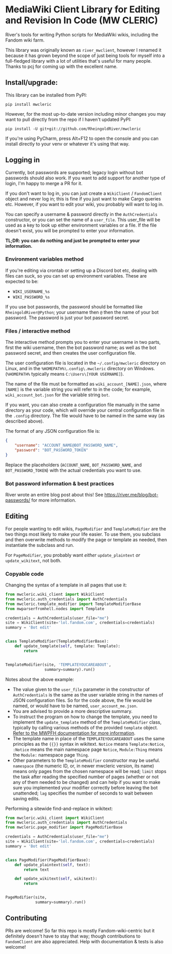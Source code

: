 # MediaWiki Client Library for Editing and Revision In Code (MW CLERIC)

River's tools for writing Python scripts for MediaWiki wikis, including the Fandom wiki farm.

This library was originally known as `river_mwclient`, however I renamed it because it has grown beyond the scope of just being tools for myself into a full-fledged library with a lot of utilities that's useful for many people. Thanks to pcj for coming up with the excellent name.

## Install/upgrade:
This library can be installed from PyPI:
```
pip install mwcleric
```

However, for the most up-to-date version including minor changes you may want to pull directly from the repo if I haven't updated PyPI:
```
pip install -U git+git://github.com/RheingoldRiver/mwcleric
```

If you're using PyCharm, press Alt+F12 to open the console and you can install directly to your venv or whatever it's using that way.

## Logging in

Currently, bot passwords are supported; legacy login without bot passwords should also work. If you want to add support for another type of login, I'm happy to merge a PR for it.

If you don't want to log in, you can just create a `WikiClient` / `FandomClient` object and never log in; this is fine if you just want to make Cargo queries etc. However, if you want to edit your wiki, you probably will want to log in.

You can specify a username & password directly in the `AuthCredentials` constructor, or you can set the name of a `user_file`. This user_file will be used as a key to look up either environment variables or a file. If the file doesn't exist, you will be prompted to enter your information.

**TL;DR: you can do nothing and just be prompted to enter your information.**

### Environment variables method

If you're editing via crontab or setting up a Discord bot etc, dealing with files can suck, so you can set up environment variables. These are expected to be:

* `WIKI_USERNAME_%s`
* `WIKI_PASSWORD_%s`

If you use bot passwords, the password should be formatted like `RheingoldRiver@Python`; your username then `@` then the name of your bot password. The password is just your bot password secret.

### Files / interactive method
The interactive method prompts you to enter your username in two parts, first the wiki username, then the bot password name; as well as the bot password secret, and then creates the user configuration file.

The user configuration file is located in the `~/.config/mwcleric` directory on Linux, and in the `%HOMEPATH%\.config\.mwcleric` directory on Windows. (`%HOMEPATH%` typically means `C:\Users\[YOUR USERNAME]`).

The name of the file must be formatted as `wiki_account_[NAME].json`, where `[NAME]` is the variable string you will refer to in the code; for example, `wiki_account_bot.json` for the variable string `bot`.

If you want, you can also create a configuration file manually in the same directory as your code, which will override your central configuration file in the `.config` directory. The file would have to be named in the same way (as described above).

The format of any JSON configuration file is:

```json
{
    "username": "ACCOUNT_NAME@BOT_PASSWORD_NAME",
    "password": "BOT_PASSWORD_TOKEN"
}
```
Replace the placeholders (`ACCOUNT_NAME`, `BOT_PASSWORD_NAME`, and `BOT_PASSWORD_TOKEN`) with the actual credentials you want to use.

### Bot password information & best practices
River wrote an entire blog post about this! See https://river.me/blog/bot-passwords/ for more information.

## Editing
For people wanting to edit wikis, `PageModifier` and `TemplateModifier` are the two things most likely to make your life easier. To use them, you subclass and then overwrite methods to modify the page or template as needed, then instantiate the subclass and run. 

For `PageModifier`, you probably want *either* `update_plaintext` *or* `update_wikitext`, not both.
### Copyable code 
Changing the syntax of a template in all pages that use it:
```python
from mwcleric.wiki_client import WikiClient
from mwcleric.auth_credentials import AuthCredentials
from mwcleric.template_modifier import TemplateModifierBase
from mwparserfromhell.nodes import Template

credentials = AuthCredentials(user_file="me")
site = WikiClient(site='lol.fandom.com', credentials=credentials)
summary = 'Bot edit'


class TemplateModifier(TemplateModifierBase):
	def update_template(self, template: Template):
		return


TemplateModifier(site, 'TEMPLATEYOUCAREABOUT',
                 summary=summary).run()

```
Notes about the above example:
 - The value given to the `user_file` parameter in the constructor of `AuthCredentials` is the same as the user variable string in the names of JSON configuration files. So for the code above, the file would be named, or would have to be named, `user_account_me.json`.
 - You are advised to provide a more descriptive summary.
 - To instruct the program on how to change the template, you need to implement the `update_template` method of the `TemplateModifier` class, typically by calling various methods of the provided `template` object. [Refer to the MWPFH documentation for more information](https://mwparserfromhell.readthedocs.io/en/latest/api/mwparserfromhell.nodes.html#module-mwparserfromhell.nodes.template).
 - The template name in place of the `TEMPLATEYOUCAREABOUT` uses the same principles as the `{{}}` syntax in wikitext. `Notice` means `Template:Notice`, `:Notice` means the main namespace page `Notice`, `Module:Thing` means the `Module:` namespace page `Thing`.
 - Other parameters to the `TemplateModifier` constructor may be useful. `namespace` (the numeric ID, or, in newer mwcleric version, its name) means only pages from the chosen namespace will be read; `limit` stops the task after reading the specified number of pages (whether or not any of them needed to be changed) and can help if you want to make sure you implemented your modifier correctly before leaving the bot unattended; `lag` specifies the number of seconds to wait between saving edits.

Performing a sitewide find-and-replace in wikitext: 
```python
from mwcleric.wiki_client import WikiClient
from mwcleric.auth_credentials import AuthCredentials
from mwcleric.page_modifier import PageModifierBase

credentials = AuthCredentials(user_file="me")
site = WikiClient(site='lol.fandom.com', credentials=credentials)
summary = 'Bot edit'


class PageModifier(PageModifierBase):
    def update_plaintext(self, text):
        return text

    def update_wikitext(self, wikitext):
        return


PageModifier(site,
             summary=summary).run()
```

## Contributing
PRs are welcome! So far this repo is mostly Fandom-wiki-centric but it definitely doesn't have to stay that way; though contributions to `FandomClient` are also appreciated. Help with documentation & tests is also welcome!
